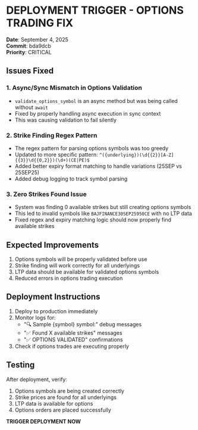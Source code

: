 # DEPLOYMENT TRIGGER - OPTIONS TRADING FIX

**Date**: September 4, 2025  
**Commit**: bda9dcb  
**Priority**: CRITICAL

## Issues Fixed

### 1. **Async/Sync Mismatch in Options Validation**
- `validate_options_symbol` is an async method but was being called without `await`
- Fixed by properly handling async execution in sync context
- This was causing validation to fail silently

### 2. **Strike Finding Regex Pattern**
- The regex pattern for parsing options symbols was too greedy
- Updated to more specific pattern: `^({underlying})(\d{{2}}[A-Z]{{3}}\d{{0,2}})(\d+)(CE|PE)$`
- Added better expiry format matching to handle variations (25SEP vs 25SEP25)
- Added debug logging to track symbol parsing

### 3. **Zero Strikes Found Issue**
- System was finding 0 available strikes but still creating options symbols
- This led to invalid symbols like `BAJFINANCE30SEP25950CE` with no LTP data
- Fixed regex and expiry matching logic should now properly find available strikes

## Expected Improvements

1. Options symbols will be properly validated before use
2. Strike finding will work correctly for all underlyings
3. LTP data should be available for validated options symbols
4. Reduced errors in options trading execution

## Deployment Instructions

1. Deploy to production immediately
2. Monitor logs for:
   - "🔍 Sample {symbol} symbol:" debug messages
   - "✅ Found X available strikes" messages
   - "✅ OPTIONS VALIDATED" confirmations
3. Check if options trades are executing properly

## Testing

After deployment, verify:
1. Options symbols are being created correctly
2. Strike prices are found for all underlyings
3. LTP data is available for options
4. Options orders are placed successfully

**TRIGGER DEPLOYMENT NOW**
